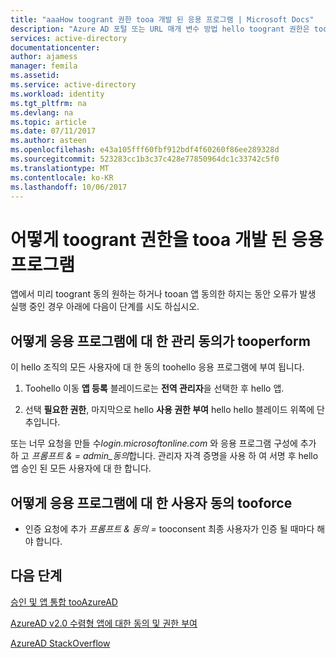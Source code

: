 ```yaml
---
title: "aaaHow toogrant 권한 tooa 개발 된 응용 프로그램 | Microsoft Docs"
description: "Azure AD 포털 또는 URL 매개 변수 방법 hello toogrant 권한은 tooyour 개발 된 응용 프로그램 사용 하 여"
services: active-directory
documentationcenter: 
author: ajamess
manager: femila
ms.assetid: 
ms.service: active-directory
ms.workload: identity
ms.tgt_pltfrm: na
ms.devlang: na
ms.topic: article
ms.date: 07/11/2017
ms.author: asteen
ms.openlocfilehash: e43a105fff60fbf912bdf4f60260f86ee289328d
ms.sourcegitcommit: 523283cc1b3c37c428e77850964dc1c33742c5f0
ms.translationtype: MT
ms.contentlocale: ko-KR
ms.lasthandoff: 10/06/2017
---
```

# <a name="how-toogrant-permissions-tooa-custom-developed-application"></a>어떻게 toogrant 권한을 tooa 개발 된 응용 프로그램

앱에서 미리 toogrant 동의 원하는 하거나 tooan 앱 동의한 하지는 동안 오류가 발생 실행 중인 경우 아래에 다음이 단계를 시도 하십시오.

## <a name="how-tooperform-admin-consent-for-your-application"></a>어떻게 응용 프로그램에 대 한 관리 동의가 tooperform

이 hello 조직의 모든 사용자에 대 한 동의 toohello 응용 프로그램에 부여 됩니다.

1. Toohello 이동 **앱 등록** 블레이드로는 **전역 관리자**을 선택한 후 hello 앱.

2. 선택 **필요한 권한**, 마지막으로 hello **사용 권한 부여** hello hello 블레이드 위쪽에 단추입니다.

또는 너무 요청을 만들 수*login.microsoftonline.com* 와 응용 프로그램 구성에 추가 하 고 *프롬프트 & = admin\_동의*합니다. 관리자 자격 증명을 사용 하 여 서명 후 hello 앱 승인 된 모든 사용자에 대 한 합니다.

## <a name="how-tooforce-user-consent-for-your-application"></a>어떻게 응용 프로그램에 대 한 사용자 동의 tooforce

* 인증 요청에 추가 *프롬프트 & 동의 =* tooconsent 최종 사용자가 인증 될 때마다 해야 합니다.

## <a name="next-steps"></a>다음 단계

[승인 및 앱 통합 tooAzureAD](https://docs.microsoft.com/en-us/azure/active-directory/develop/active-directory-integrating-applications)

[AzureAD v2.0 수렴형 앱에 대한 동의 및 권한 부여](https://docs.microsoft.com/en-us/azure/active-directory/develop/active-directory-v2-scopes)<br>

[AzureAD StackOverflow](http://stackoverflow.com/questions/tagged/azure-active-directory)
